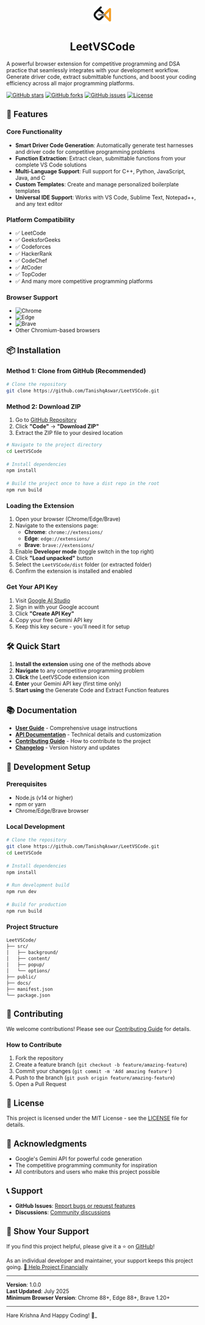 <div align="center">
  <img src="./public/icons/icon.png" alt="LeetVSCode" width="48" height="48">
  <h1>LeetVSCode</h1>
</div>

A powerful browser extension for competitive programming and DSA practice that seamlessly integrates with your development workflow. Generate driver code, extract submittable functions, and boost your coding efficiency across all major programming platforms.

[![GitHub stars](https://img.shields.io/github/stars/TanishqAswar/LeetVSCode?style=social)](https://github.com/TanishqAswar/LeetVSCode)
[![GitHub forks](https://img.shields.io/github/forks/TanishqAswar/LeetVSCode?style=social)](https://github.com/TanishqAswar/LeetVSCode)
[![GitHub issues](https://img.shields.io/github/issues/TanishqAswar/LeetVSCode)](https://github.com/TanishqAswar/LeetVSCode/issues)
[![License](https://img.shields.io/github/license/TanishqAswar/LeetVSCode)](https://github.com/TanishqAswar/LeetVSCode/blob/main/LICENSE)

## 🚀 Features

### Core Functionality

- **Smart Driver Code Generation**: Automatically generate test harnesses and driver code for competitive programming problems
- **Function Extraction**: Extract clean, submittable functions from your complete VS Code solutions
- **Multi-Language Support**: Full support for C++, Python, JavaScript, Java, and C
- **Custom Templates**: Create and manage personalized boilerplate templates
- **Universal IDE Support**: Works with VS Code, Sublime Text, Notepad++, and any text editor

### Platform Compatibility

- ✅ LeetCode
- ✅ GeeksforGeeks
- ✅ Codeforces
- ✅ HackerRank
- ✅ CodeChef
- ✅ AtCoder
- ✅ TopCoder
- ✅ And many more competitive programming platforms

### Browser Support

- ![Chrome](https://img.shields.io/badge/Chrome-4285F4?style=flat&logo=googlechrome&logoColor=white)
- ![Edge](https://img.shields.io/badge/Edge-0078D4?style=flat&logo=microsoftedge&logoColor=white)
- ![Brave](https://img.shields.io/badge/Brave-FB542B?style=flat&logo=brave&logoColor=white)
- Other Chromium-based browsers

## 📦 Installation

### Method 1: Clone from GitHub (Recommended)

```bash
# Clone the repository
git clone https://github.com/TanishqAswar/LeetVSCode.git
```

### Method 2: Download ZIP

1. Go to [GitHub Repository](https://github.com/TanishqAswar/LeetVSCode)
2. Click **"Code"** → **"Download ZIP"**
3. Extract the ZIP file to your desired location

```bash
# Navigate to the project directory
cd LeetVSCode

# Install dependencies
npm install

# Build the project once to have a dist repo in the root
npm run build
```

### Loading the Extension

1. Open your browser (Chrome/Edge/Brave)
2. Navigate to the extensions page:
   - **Chrome**: `chrome://extensions/`
   - **Edge**: `edge://extensions/`
   - **Brave**: `brave://extensions/`
3. Enable **Developer mode** (toggle switch in the top right)
4. Click **"Load unpacked"** button
5. Select the `LeetVSCode/dist` folder (or extracted folder)
6. Confirm the extension is installed and enabled

### Get Your API Key

1. Visit [Google AI Studio](https://makersuite.google.com/app/apikey)
2. Sign in with your Google account
3. Click **"Create API Key"**
4. Copy your free Gemini API key
5. Keep this key secure - you'll need it for setup

## 🛠️ Quick Start

1. **Install the extension** using one of the methods above
2. **Navigate** to any competitive programming problem
3. **Click** the LeetVSCode extension icon
4. **Enter** your Gemini API key (first time only)
5. **Start using** the Generate Code and Extract Function features

## 📚 Documentation

- **[User Guide](docs/USER_GUIDE.md)** - Comprehensive usage instructions
- **[API Documentation](docs/API.md)** - Technical details and customization
- **[Contributing Guide](docs/CONTRIBUTING.md)** - How to contribute to the project
- **[Changelog](docs/CHANGELOG.md)** - Version history and updates

## 🔧 Development Setup

### Prerequisites

- Node.js (v14 or higher)
- npm or yarn
- Chrome/Edge/Brave browser

### Local Development

```bash
# Clone the repository
git clone https://github.com/TanishqAswar/LeetVSCode.git
cd LeetVSCode

# Install dependencies
npm install

# Run development build
npm run dev

# Build for production
npm run build

```

### Project Structure

```
LeetVSCode/
├── src/
│   ├── background/
│   ├── content/
│   ├── popup/
│   └── options/
├── public/
├── docs/
├── manifest.json
└── package.json
```

## 🤝 Contributing

We welcome contributions! Please see our [Contributing Guide](CONTRIBUTING.md) for details.

### How to Contribute

1. Fork the repository
2. Create a feature branch (`git checkout -b feature/amazing-feature`)
3. Commit your changes (`git commit -m 'Add amazing feature'`)
4. Push to the branch (`git push origin feature/amazing-feature`)
5. Open a Pull Request

## 📝 License

This project is licensed under the MIT License - see the [LICENSE](LICENSE) file for details.

## 🙏 Acknowledgments

- Google's Gemini API for powerful code generation
- The competitive programming community for inspiration
- All contributors and users who make this project possible

## 📞 Support

- **GitHub Issues**: [Report bugs or request features](https://github.com/TanishqAswar/LeetVSCode/issues)
- **Discussions**: [Community discussions](https://github.com/TanishqAswar/LeetVSCode/discussions)

## 🌟 Show Your Support

If you find this project helpful, please give it a ⭐ on [GitHub](<(https://github.com/TanishqAswar/LeetVSCode)>)!

As an individual developer and maintainer, your support keeps this project
going.
[💝 Help Project Financially](https://buymeacoffee.com/tanishq_aswar)

---

**Version**: 1.0.0  
**Last Updated**: July 2025  
**Minimum Browser Version**: Chrome 88+, Edge 88+, Brave 1.20+

---

Hare Krishna And Happy Coding! 🚀_
